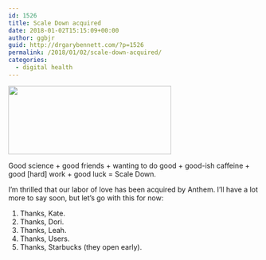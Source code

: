 ```yaml
---
id: 1526
title: Scale Down acquired
date: 2018-01-02T15:15:09+00:00
author: ggbjr
guid: http://drgarybennett.com/?p=1526
permalink: /2018/01/02/scale-down-acquired/
categories:
  - digital health
---
```

[<img src="http://drgarybennett.com/wp-content/uploads/2018/01/logo_tm.png" alt="" width="327" height="138" class="aligncenter size-full wp-image-1527" srcset="http://drgarybennett.com/wp-content/uploads/2018/01/logo_tm.png 327w, http://drgarybennett.com/wp-content/uploads/2018/01/logo_tm-300x127.png 300w" sizes="(max-width: 327px) 100vw, 327px" />](http://drgarybennett.com/wp-content/uploads/2018/01/logo_tm.png)

Good science + good friends + wanting to do good + good-ish caffeine + good [hard] work + good luck = Scale Down.

I&#8217;m thrilled that our labor of love has been acquired by Anthem. I&#8217;ll have a lot more to say soon, but let&#8217;s go with this for now:

  1. Thanks, Kate. 
  2. Thanks, Dori. 
  3. Thanks, Leah. 
  4. Thanks, Users. 
  5. Thanks, Starbucks (they open early).

